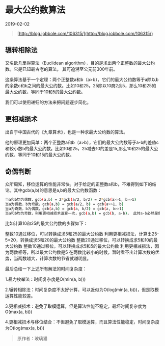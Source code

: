 # 最大公约数算法

2019-02-02

> [http://blog.jobbole.com/106315/](http://blog.jobbole.com/106315/)

## 辗转相除法

又名欧几里得算法（Euclidean algorithm），目的是求出两个正整数的最大公约数。它是已知最古老的算法， 其可追溯至公元前300年前。

这条算法基于一个定理：两个正整数a和b（a&gt;b），它们的最大公约数等于a除以b的余数c和b之间的最大公约数。比如10和25，25除以10商2余5，那么10和25的最大公约数，等同于10和5的最大公约数。

我们可以使用递归的方法来把问题逐步简化。

## 更相减损术

出自于中国古代的《九章算术》，也是一种求最大公约数的算法。

他的原理更加简单：两个正整数a和b（a&gt;b），它们的最大公约数等于a-b的差值c和较小数b的最大公约数。比如10和25，25减去10的差是15,那么10和25的最大公约数，等同于10和15的最大公约数。

## 奇偶判断

众所周知，移位运算的性能非常快。对于给定的正整数a和b，不难得到如下的结论。其中gcb\(a,b\)的意思是a,b的最大公约数函数：

```sh
当a和b均为偶数，gcb(a,b) = 2*gcb(a/2, b/2) = 2*gcb(a>>1, b>>1)
当a为偶数，b为奇数，gcb(a,b) = gcb(a/2, b) = gcb(a>>1, b)
当a为奇数，b为偶数，gcb(a,b) = gcb(a, b/2) = gcb(a, b>>1)
当a和b均为奇数，利用更相减损术运算一次，gcb(a,b) = gcb(b, a-b)， 此时a-b必然是偶数，又可以继续进行移位运算。
```

比如计算10和25的最大公约数的步骤如下：

整数10通过移位，可以转换成求5和25的最大公约数 利用更相减损法，计算出25-5=20，转换成求5和20的最大公约数 整数20通过移位，可以转换成求5和10的最大公约数 整数10通过移位，可以转换成求5和5的最大公约数 利用更相减损法，因为两数相等，所以最大公约数是5 在两数比较小的时候，暂时看不出计算次数的优势，当两数越大，计算次数的节省就越明显。

最后总结一下上述所有解法的时间复杂度：

1.暴力枚举法：时间复杂度是O\(min\(a, b\)\)\)

2.辗转相除法：时间复杂度不太好计算，可以近似为O\(log\(min\(a, b\)\)\)，但是取模运算性能较差。

3.更相减损术：避免了取模运算，但是算法性能不稳定，最坏时间复杂度为O\(max\(a, b\)\)\)

4.更相减损术与移位结合：不但避免了取模运算，而且算法性能稳定，时间复杂度为O\(log\(max\(a, b\)\)\)

> 原作者：玻璃猫

